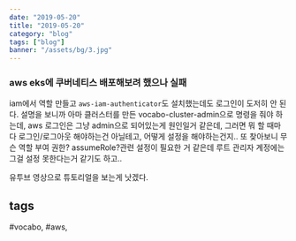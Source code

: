 ```yaml
---
date: "2019-05-20"
title: "2019-05-20"
category: "blog"
tags: ["blog"]
banner: "/assets/bg/3.jpg"
---
```



### aws eks에 쿠버네티스 배포해보려 했으나 실패

iam에서 역할 만들고 `aws-iam-authenticator`도 설치했는데도 로그인이 도저히 안 된다. 설명을 보니까 아마 클러스터를 만든 vocabo-cluster-admin으로 명령을 줘야 하는데, aws 로그인은 그냥 admin으로 되어있는게 원인일거 같은데, 그러면 뭐 할 때마다 로그인/로그아웃 해야하는건 아닐테고, 어떻게 설정을 해야하는건지.. 
또 찾아보니 무슨 역할 부여 권한? assumeRole?관련 설정이 필요한 거 같은데 루트 관리자 계정에는 그걸 설정 못한다는거 같기도 하고..

유투브 영상으로 튜토리얼을 보는게 낫겠다.


## tags
  \#vocabo, \#aws, 

<!-- # TIL

## tags
  \#powershell, \#windows -->
